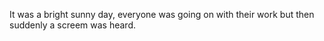 It was a bright sunny day, everyone was going on with their work but then suddenly a screem was heard.